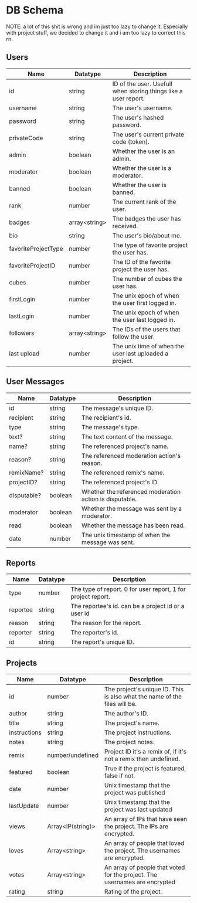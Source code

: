 # DB Schema

NOTE: a lot of this shit is wrong and im just too lazy to change it. Especially with project stuff, we decided to change it and i am too lazy to correct this rn.

## Users

| Name | Datatype | Description |
|-|-|-|
| id | string | ID of the user. Usefull when storing things like a user report. |
| username | string | The user's username. |
| password | string | The user's hashed password. |
| privateCode | string | The user's current private code (token). |
| admin | boolean | Whether the user is an admin. |
| moderator | boolean | Whether the user is a moderator. |
| banned | boolean | Whether the user is banned. |
| rank | number | The current rank of the user. |
| badges | array\<string> | The badges the user has received. |
| bio | string | The user's bio/about me. |
| favoriteProjectType | number | The type of favorite project the user has. |
| favoriteProjectID | number | The ID of the favorite project the user has. |
| cubes | number | The number of cubes the user has. |
| firstLogin | number | The unix epoch of when the user first logged in. |
| lastLogin | number | The unix epoch of when the user last logged in. |
| followers | array\<string> | The IDs of the users that follow the user. |
| last upload | number | The unix time of when the user last uploaded a project. |

## User Messages

| Name | Datatype | Description |
|-|-|-|
| id | string | The message's unique ID. |
| recipient | string | The recipient's id. |
| type | string | The message's type. |
| text? | string | The text content of the message. |
| name? | string | The referenced project's name. |
| reason? | string | The referenced moderation action's reason. |
| remixName? | string | The referenced remix's name. |
| projectID? | string | The referenced project's ID. |
| disputable? | boolean | Whether the referenced moderation action is disputable. |
| moderator | boolean | Whether the message was sent by a moderator. |
| read | boolean | Whether the message has been read. |
| date | number | The unix timestamp of when the message was sent. |

## Reports

| Name | Datatype | Description |
|-|-|-|
| type | number | The type of report. 0 for user report, 1 for project report. |
| reportee | string | The reportee's id. can be a project id or a user id |
| reason | string | The reason for the report. |
| reporter | string | The reporter's id. |
| id | string | The report's unique ID. |

## Projects

| Name | Datatype | Description |
|-|-|-|
| id | number | The project's unique ID. This is also what the name of the files will be. |
| author | string | The author's ID. |
| title | string | The project's name. |
| instructions | string | The project instructions. |
| notes | string | The project notes. |
| remix | number/undefined  | Project ID it's a remix of, if it's not a remix then undefined. |
| featured | boolean | True if the project is featured, false if not. |
| date | number | Unix timestamp that the project was published |
| lastUpdate | number | Unix timestamp that the project was last updated |
| views | Array\<IP(string)> | An array of IPs that have seen the project. The IPs are encrypted. |
| loves | Array\<string> | An array of people that loved the project. The usernames are encrypted. |
| votes | Array\<string> | An array of people that voted for the project. The usernames are encrypted |
| rating | string | Rating of the project. |
